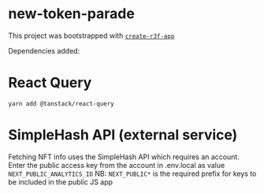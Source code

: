 # new-token-parade

This project was bootstrapped with [`create-r3f-app`](https://github.com/utsuboco/create-r3f-app)

Dependencies added:

# React Query

`yarn add @tanstack/react-query`

# SimpleHash API (external service)

Fetching NFT info uses the SimpleHash API which requires an account.
Enter the public access key from the account in .env.local as value `NEXT_PUBLIC_ANALYTICS_ID`
NB: `NEXT_PUBLIC*` is the required prefix for keys to be included in the public JS app
